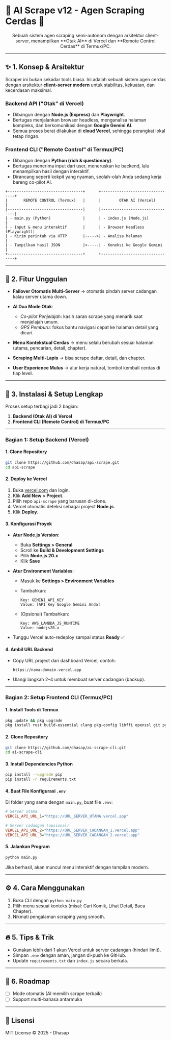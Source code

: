 # 📖 AI Scrape v12 - Agen Scraping Cerdas 🚀

<div align="center">
Sebuah sistem agen scraping semi-autonom dengan arsitektur client-server, menampilkan **Otak AI** di Vercel dan **Remote Control Cerdas** di Termux/PC.
</div>

---

## ✨ 1. Konsep & Arsitektur

Scraper ini bukan sekadar tools biasa. Ini adalah sebuah sistem agen cerdas dengan arsitektur **client-server modern** untuk stabilitas, kekuatan, dan kecerdasan maksimal.

### Backend API ("Otak" di Vercel)

* Dibangun dengan **Node.js (Express)** dan **Playwright**.
* Bertugas menjalankan browser headless, menganalisa halaman kompleks, dan berkomunikasi dengan **Google Gemini AI**.
* Semua proses berat dilakukan di **cloud Vercel**, sehingga perangkat lokal tetap ringan.

### Frontend CLI ("Remote Control" di Termux/PC)

* Dibangun dengan **Python (rich & questionary)**.
* Bertugas menerima input dari user, meneruskan ke backend, lalu menampilkan hasil dengan interaktif.
* Dirancang seperti kokpit yang nyaman, seolah-olah Anda sedang kerja bareng co-pilot AI.

```
+---------------------------------+      +--------------------------------+
|       REMOTE CONTROL (Termux)   |      |        OTAK AI (Vercel)        |
|---------------------------------|      |--------------------------------|
| - main.py (Python)              |      | - index.js (Node.js)           |
| - Input & menu interaktif       |      | - Browser Headless (Playwright)|
| - Kirim perintah via HTTP       |----->| - Analisa halaman              |
| - Tampilkan hasil JSON          |<-----| - Koneksi ke Google Gemini     |
+---------------------------------+      +--------------------------------+
```

---

## 🌟 2. Fitur Unggulan

* **Failover Otomatis Multi-Server** → otomatis pindah server cadangan kalau server utama down.
* **AI Dua Mode Otak**:

  * *Co-pilot Penjelajah*: kasih saran scrape yang menarik saat menjelajah umum.
  * *GPS Pemburu*: fokus bantu navigasi cepat ke halaman detail yang dicari.
* **Menu Kontekstual Cerdas** → menu selalu berubah sesuai halaman (utama, pencarian, detail, chapter).
* **Scraping Multi-Lapis** → bisa scrape daftar, detail, dan chapter.
* **User Experience Mulus** → alur kerja natural, tombol kembali cerdas di tiap level.

---

## 🚀 3. Instalasi & Setup Lengkap

Proses setup terbagi jadi 2 bagian:

1. **Backend (Otak AI) di Vercel**
2. **Frontend CLI (Remote Control) di Termux/PC**

---

### Bagian 1: Setup Backend (Vercel)

#### 1. Clone Repository

```bash
git clone https://github.com/dhasap/api-scrape.git
cd api-scrape
```

#### 2. Deploy ke Vercel

1. Buka [vercel.com](https://vercel.com) dan login.
2. Klik **Add New > Project**.
3. Pilih repo `api-scrape` yang barusan di-clone.
4. Vercel otomatis deteksi sebagai project **Node.js**.
5. Klik **Deploy**.

#### 3. Konfigurasi Proyek

* **Atur Node.js Version**:

  * Buka **Settings > General**
  * Scroll ke **Build & Development Settings**
  * Pilih **Node.js 20.x**
  * Klik **Save**

* **Atur Environment Variables**:

  * Masuk ke **Settings > Environment Variables**
  * Tambahkan:

    ```
    Key: GEMINI_API_KEY
    Value: [API Key Google Gemini Anda]
    ```
  * (Opsional) Tambahkan:

    ```
    Key: AWS_LAMBDA_JS_RUNTIME
    Value: nodejs20.x
    ```

* Tunggu Vercel auto-redeploy sampai status **Ready** ✅

#### 4. Ambil URL Backend

* Copy URL project dari dashboard Vercel, contoh:

  ```
  https://nama-domain.vercel.app
  ```
* Ulangi langkah 2–4 untuk membuat server cadangan (backup).

---

### Bagian 2: Setup Frontend CLI (Termux/PC)

#### 1. Install Tools di Termux

```bash
pkg update && pkg upgrade
pkg install rust build-essential clang pkg-config libffi openssl git python-pip
```

#### 2. Clone Repository

```bash
git clone https://github.com/dhasap/ai-scrape-cli.git
cd ai-scrape-cli
```

#### 3. Install Dependencies Python

```bash
pip install --upgrade pip
pip install -r requirements.txt
```

#### 4. Buat File Konfigurasi `.env`

Di folder yang sama dengan `main.py`, buat file `.env`:

```ini
# Server utama
VERCEL_API_URL_1="https://URL_SERVER_UTAMA.vercel.app"

# Server cadangan (opsional)
VERCEL_API_URL_2="https://URL_SERVER_CADANGAN_1.vercel.app"
VERCEL_API_URL_3="https://URL_SERVER_CADANGAN_2.vercel.app"
```

#### 5. Jalankan Program

```bash
python main.py
```

Jika berhasil, akan muncul menu interaktif dengan tampilan modern.

---

## ⚙️ 4. Cara Menggunakan

1. Buka CLI dengan `python main.py`
2. Pilih menu sesuai konteks (misal: Cari Komik, Lihat Detail, Baca Chapter).
3. Nikmati pengalaman scraping yang smooth.

---

## 🔥 5. Tips & Trik

* Gunakan lebih dari 1 akun Vercel untuk server cadangan (hindari limit).
* Simpan `.env` dengan aman, jangan di-push ke GitHub.
* Update `requirements.txt` dan `index.js` secara berkala.

---

## 📌 6. Roadmap

* [ ] Mode otomatis (AI memilih scrape terbaik)
* [ ] Support multi-bahasa antarmuka

---

## 📄 Lisensi

MIT License © 2025 - Dhasap
